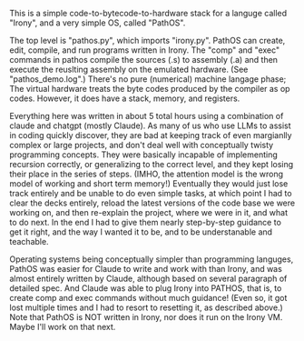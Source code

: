 This is a simple code-to-bytecode-to-hardware stack for a languge
called "Irony", and a very simple OS, called "PathOS".

The top level is "pathos.py", which imports "irony.py". PathOS can
create, edit, compile, and run programs written in Irony. The "comp"
and "exec" commands in pathos compile the sources (.s) to assembly
(.a) and then execute the reuslting assembly on the emulated
hardware. (See "pathos_demo.log".) There's no pure (numerical) machine
langage phase; The virtual hardware treats the byte codes produced by
the compiler as op codes. However, it does have a stack, memory, and
registers.

Everything here was written in about 5 total hours using a combination
of claude and chatgpt (mostly Claude). As many of us who use LLMs to
assist in coding quickly discover, they are bad at keeping track of
even margianlly complex or large projects, and don't deal well with
conceptually twisty programming concepts. They were basically
incapable of implementing recursion correctly, or generalizing to the
correct level, and they kept losing their place in the series of
steps. (IMHO, the attention model is the wrong model of working and
short term memory!) Eventually they would just lose track entirely and
be unable to do even simple tasks, at which point I had to clear the
decks entirely, reload the latest versions of the code base we were
working on, and then re-explain the project, where we were in it, and
what to do next. In the end I had to give them nearly step-by-step
guidance to get it right, and the way I wanted it to be, and to be
understanable and teachable.

Operating systems being conceptually simpler than programming
languges, PathOS was easier for Claude to write and work with than
Irony, and was almost entirely written by Claude, although based on
several paragraph of detailed spec.  And Claude was able to plug Irony
into PATHOS, that is, to create comp and exec commands without much
guidance! (Even so, it got lost multiple times and I had to resort to
resetting it, as described above.) Note that PathOS is NOT written in
Irony, nor does it run on the Irony VM. Maybe I'll work on that next.


